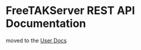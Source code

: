 # FreeTAKServer REST API Documentation
moved to the [User Docs](https://freetakteam.github.io/FreeTAKServer-User-Docs/Usage/API/REST_API_InternalDoc/)
